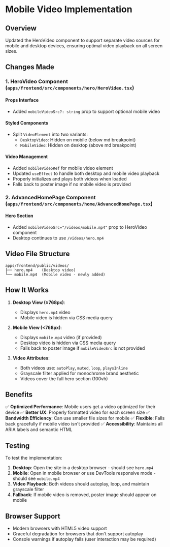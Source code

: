 # Mobile Video Implementation

## Overview
Updated the HeroVideo component to support separate video sources for mobile and desktop devices, ensuring optimal video playback on all screen sizes.

## Changes Made

### 1. HeroVideo Component (`apps/frontend/src/components/hero/HeroVideo.tsx`)

#### Props Interface
- Added `mobileVideoSrc?: string` prop to support optional mobile video

#### Styled Components
- Split `VideoElement` into two variants:
  - `DesktopVideo`: Hidden on mobile (below md breakpoint)
  - `MobileVideo`: Hidden on desktop (above md breakpoint)

#### Video Management
- Added `mobileVideoRef` for mobile video element
- Updated `useEffect` to handle both desktop and mobile video playback
- Properly initializes and plays both videos when loaded
- Falls back to poster image if no mobile video is provided

### 2. AdvancedHomePage Component (`apps/frontend/src/components/home/AdvancedHomePage.tsx`)

#### Hero Section
- Added `mobileVideoSrc="/videos/mobile.mp4"` prop to HeroVideo component
- Desktop continues to use `/videos/hero.mp4`

## Video File Structure

```
apps/frontend/public/videos/
├── hero.mp4    (Desktop video)
└── mobile.mp4  (Mobile video - newly added)
```

## How It Works

1. **Desktop View (≥768px)**:
   - Displays `hero.mp4` video
   - Mobile video is hidden via CSS media query

2. **Mobile View (<768px)**:
   - Displays `mobile.mp4` video (if provided)
   - Desktop video is hidden via CSS media query
   - Falls back to poster image if `mobileVideoSrc` is not provided

3. **Video Attributes**:
   - Both videos use: `autoPlay`, `muted`, `loop`, `playsInline`
   - Grayscale filter applied for monochrome brand aesthetic
   - Videos cover the full hero section (100vh)

## Benefits

✅ **Optimized Performance**: Mobile users get a video optimized for their device
✅ **Better UX**: Properly formatted video for each screen size
✅ **Bandwidth Efficiency**: Can use smaller file sizes for mobile
✅ **Flexible**: Falls back gracefully if mobile video isn't provided
✅ **Accessibility**: Maintains all ARIA labels and semantic HTML

## Testing

To test the implementation:

1. **Desktop**: Open the site in a desktop browser - should see `hero.mp4`
2. **Mobile**: Open in mobile browser or use DevTools responsive mode - should see `mobile.mp4`
3. **Video Playback**: Both videos should autoplay, loop, and maintain grayscale filter
4. **Fallback**: If mobile video is removed, poster image should appear on mobile

## Browser Support

- Modern browsers with HTML5 video support
- Graceful degradation for browsers that don't support autoplay
- Console warnings if autoplay fails (user interaction may be required)
